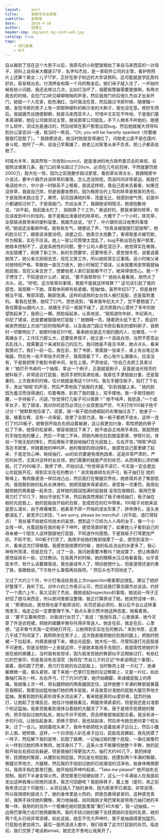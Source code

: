 ```yaml
---
layout:     post
title:      男房东与女房客
subtitle:   新房客
date:       2018-4-16
author:     团鬼七
header-img: img/post-bg-ios9-web.jpg
catalog: true
tags:
    - 现代故事
    - M/F
---
```


自从搬到了现在这个大房子以后，我原先的小别墅就租给了来自马来西亚的一对母子，资料上说母亲大概是37岁，名字叫杰丝，是一家软件公司的主管，看护照照片上还算个美女；儿子17岁，正好在房子附近的大学读预科。这可能就是学区房的好处，容易租出去。付清押金和第一个月的租金后，她们母子就入住了，一开始时候有些小问题，我还去修过几次，比如灯泡坏了，烟雾报警器需要更换啊，有两次我去的时候，会在门口听见噼噼啪啪的声音，然后我按门铃后很久杰丝才出来开门，她就一个人在家，脸色潮红，当时我没在意，然后路过书房时候，随便瞄一眼，发现书房的凳子上有一把那种塑料的刷沙发的大刷子，我也没在意。修好东西后，我就跟杰丝随便聊聊，她是马来西亚华人，可惜中文实在不咋地，于是我们基本英语聊，她在公司做测试主管，据说那家公司挺乱，手下人根本不听她的，随便什么软件，测试总是通过的，然后经常在客户那里出现bug，然后她就被大领导叫到办公室去训一通，我当时一笑说，"Oh, you will be harshly spanked（你要被狠狠打屁股了）。" 我随便说说，她当时脸就变得通红了。问她老公是不是在国内奋斗呢，她哼了一声，说自己早离婚了，她老公对家里从来不负责，把儿子都丢给她了。



时隔大半年，我突然有一次收到council，就是澳洲的地方政府委员会的来信，说按照法律第几条，我门口的草长超过了20cm，必须在几号前剪掉，不然就要罚款2000刀，我大吃一惊，因为之前我散步路过那里，看到草长得太长，我跟租房中介说过，要中介跟杰丝说除草的事情，怎么还没除呢。而且时间非常紧迫，我就打电话给中介，中介说一时联系不上租客，我说这样吧，我自己周末去看看，如果还没除草，我就自己除，但是我要收费的，因为租房合约上写的除草是租客的责任。于是我周末跑过去了，果然，前花园满地的草，茂盛无比，我感到很气愤，前面中介都通知过你了。于是我敲门，杰丝出来了，我跟她说明情况，她很抱歉地说，“对不起，我前面太忙了， 刚刚换了个工作。” 我说好的，那我来替你除草，你应该收到中介的信的。我于是搬出准备好的除草机，大概干了一个小时，除完草，全部装进我带来的塑料袋里。我跟杰丝说，“好了，中介跟你说过收费的事情吧。”她说还没看邮件呢。我有些生气，随便说了声，“你真该被狠狠打屁股啊”。她的脸又红了。跟我说进屋谈吧。进屋之后，她表示太抱歉了，害得我差点被罚款，作为租客，实在不应该。她上一家公司管理太混乱了，bug不断出现在客户那里，她根本控制不了，这是系统性的问题，整个公司人都在混日子，她觉得实在难做，决定跳槽了，刚换了新工作，新的东西要学，还要带孩子，感觉很辛苦，说着说着她哭了，她父亲又刚刚去世，现在又换工作，所以她经常忘记事情。说小时候父亲对她特别严格，导致她一直压力很大，她小时候犯了错误，父亲就要用皮带狠狠抽她屁股，现在父亲去世了，想要他老人家打屁股都不行了。她哭得很伤心。我一下子愣住了，不知道说什么好，就说，"要不我帮帮你？" 她抬头看看我，居然点了点头，说，“好吧，这次除草的事情，我能不能就这样赎罪？”  这句话引起了我的感觉，我观察一下她，穿着休闲裤有些紧绷，短袖t恤，虽然年纪37了，但是身材相当不错，臀部浑圆，胸部饱满，这样的成熟的女白领人被打屁股，还是蛮刺激的。 看我在犹豫，她叹了口气，悠悠说到，“看来我年纪太大了，您不要勉强了。”  我也算是sp圈内人士，结婚生子后一直就不碰了，这次把我内心潜伏了多年的欲望挑起来了，我把心一横，把脸坂起来，认真地说，“我知道你年龄，年纪再大，你犯了错误，还是要被狠狠地打屁股！” 她眼睛一亮，随着把头低下去了。我这时候突然想起上次进门前的啪啪声音，以及我进门路过书房后看到的塑料刷子，我顿时一切都明白了，她那时候在DIY呢，看来她也是这方面的圈内人，也难怪，一个离婚女子，工作压力那么大，还要抚养孩子，她又是一个高级白领，当然不愿意出去乱找人，就需要这个来减轻自己的压力。我问她是不是去书房，她点点头，看来我猜对了。我们一前一后，我在前，到了书房，里面就一张桌子，桌上有台笔记本电脑，然后有一张不带扶手的凳子，我周围看了下，担心有什么摄像头，应该没有，于是我把凳子搬到书房中间，坐在上面，严肃地说，“你自己去把工具拿过来！”她打开书桌的一个抽屉，拿出一个刷子，正面就是刷子，反面是油光锃亮的塑料板子，非常适合打屁股，她双手把刑具递给我，我拿在手里掂掂分量，还是蛮重的，上次我来的时候，估计她就是用这个DIY的。我左手握住板子，拍打了下右手，发出“啪啪”的声音，然后严肃地指了指我的大腿，“趴到我腿上来。“ 她的脸因为羞涩而涨得通红，咬着嘴唇，趴到了我的腿上，双手撑地。我一手按住她的腰，一手持板子，问道，”你觉得打几板子可以赎罪？“ 她不啃声，我怒道，”一个成年女子，犯了错误，我对你的惩罚必须比小女孩更加严厉，今天打你100板子绝不过分！“她默默地应承了。说罢，我一板子就向她崛起的右臀抽过去了，她身子一震，接着左臀，没有一点保留，我使了全部力道，每一板子都绝不放水，这样一连打了约20板子，她臀部开始左右扭动着躲避，这让我更加兴奋，索性把她的裤子拉了下来，她穿的松紧裤，很容易就拉下来了，她不由自主地用手来挡，我就把她的手按在她的腰上，然后一不做二不休，把她内裤也拉到膝盖那里，停顿片刻，体验一下她无助的挣扎，然后用板子使劲地抽打在光屁股上，左右开攻，”啪啪“声回荡在书房里，伴随着她的呻吟声，她的臀部的扭动挣扎，我感觉自己那里硬了起来，于是定住心神，继续抽打，sp的处罚要避免情色因素，这是非常严肃的，严厉的处罚，尤其对这样的女白领，她们需要的就是严厉的处罚，从而得到心灵的解脱。打了约60板子，我停了停，开始训话，”你觉得该不该打，今天我一定会更加让你屁股开花，得到实实在在的教训！“ 说完我继续左右开弓，板子抽打在 她的臀峰上，臀肉像波浪一样凹进凸出，然后我打在臀腿交界处，她疼得并进了臀部肌肉，我观察到她的私处水淋淋的，她把双腿夹得紧紧的，承受每一次重罚。我用右腿把她的两条腿一起夹住，这样她的圆润饱满的屁股就 呈现在我眼前，我用巴掌用力打了10几下，她似乎放松下来，然后我突然用起了板子继续抽打，板子抽在她的光屁股上，她的屁股由开始的白皙，变成现在的红中带紫。100板子对她来说是那么漫长，由于疼痛难受，她甚至不顾一开始的淑女形象了，拼命挣扎，连头发都凌乱了，甚至开口求饶，"I am sorry, please be merciful!（对不起，请打得轻点） " 我丝毫不给她任何放水的妄想，想到这个已经为人人母的女子，像一个小女孩一样，光着屁股在我的板子下呻吟，感觉简直好极了，如果她儿子看到自己的母亲被一个陌生人这样狠狠地打屁股，不知道作何感想。于是我板子打得更加严厉。不知不觉，100板子打完了。我用手给她的臀部按摩了一会，感觉到滚烫一片，看来这次打得够狠。我感觉我按摩的时候 ，她的私处流出的水更多了，我心神有所荡漾，但是忍住了。过了一会，我问她需要冷敷吗？她说算了，想让疼痛的感觉延续长一些，记住教训。在我离开的时候，她的眼睛水汪汪地看着我，似乎意犹未尽，有什么话要跟我说，我也是成年人了，明白她想什么，但是道德还是约束了我，我跟她说，”下次有什么事情再找我吧。“ 然后头也不回地走了。



又过了大约三个月，中介打电话给我说上次inspection租客那边很乱，建议了她好好整理下，我听了后，对中介的工作表示认可，然后说我打算去跟杰丝谈谈。约好了一个周六上午，我又见到了杰丝，跟她说起Inspection的事情，她说前一阵子正好回了趟马来西亚，所以房间里都没整理，我正打算原谅了她，她突然话锋一转，说：“即便如此，我觉得也是不能原谅的，处罚还是必须的，我以后不会让这样事情发生，临走之前一定要整理干净。” 我点头表示赞许她这种态度。她看着我，说：“要不又要麻烦您，对我进行处罚了。” 我说：“我很乐意。” 心里很美，她今天穿了件连衣短裙，把她的细腰丰臀存托得非常迷人。她走在前，我走在后，心里想，“这丰臀今天我一定把她打开花，让她得到实实在在的教训。”  来到书房，这里几乎成了刑讯室了，我照例坐在凳子上，这次我直接把她拉到我的腿上，把她的短裙一下拉起来，内裤直接褪下来，裸出光屁股，她大吃一惊，尽管知道打光屁股是不可避免，但是没想到一上来就这样，于是她本能用手去阻拦，我就索性把她的手按在她的蜂腰上，当时我有些惊讶，因为我发现她的臀部似乎近期挨过打，有些红红的巴掌印，但是我没有去深究（我将在“杰丝儿子的日记”中来说明这个事情）。接着，我抡圆了巴掌，用力打在她的右边屁股上，当时臀肉上就 一片红了，她身躯微微一震，眉头紧锁，接下来我一巴掌打在她的左边臀瓣上，又是一片红，如此像抽打耳光一样，左右开弓，打了约30巴掌，她开始踢脚，来减缓屁股上的疼痛。我就像上次一样，用右腿把她的两条腿固定住，这样她整个丰满的臀部就暴露在我眼前，我更加凶猛地抽打她的两半屁股，并且故意对准她的屁股大腿交界地方猛抽，我看到她的私密处很多水流出来了，看来她是真的sp爱好者，猛烈的抽打，让她起了生理反应，她估计怕被我看见，两腿夹得紧紧的，但是我还是对准那个附近猛抽，我甚至能看到液体沿着她的大腿流了下来，我于是用手抚摸她的臀肉，把手指划过她的私处，她似乎并不拒绝，而且把臀部耸起配合着。我没有进一步的行动。让她站起身来，把裤子穿好。我也站起来，然后命令她去房间拿个枕头来，过了一会儿，她抱着枕头来了。我命令她把枕头竖着放桌子边沿上，然后小腹趴上面，她照做，这样，一个白领丽人趴在桌子边沿，屁股高高撅起，我先抚摸了一阵子，然后解下我的皮带，抡圆了胳膊，一记抽过她的整个屁股，一条红痕像烈火一样划过她的两半臀肉，她浑身抖了下，这条火龙不断撕咬她整个丰臀，她的屁股开始左右扭动去躲避，但是我抽打得更加大力。抽打大约40几下，我扔掉皮带，抚摸她的臀部，从腰到右侧屁股，然后是左侧屁股，抚摸到两个丰满的臀瓣，臀腿交界地方，大腿根，然后我的手指划过她的已经潮湿的沼泽地，她身体微微颤抖，我用手指在那里打圈，她开始轻声呻吟起来，“Take me please!” 她开始失去控制。我的下半身变得火热，感觉那里已经硬如铁了，这么一个丰满丽人在我面前发出这种我难以拒绝的请求，我怎可回避呢？我脱掉裤子，戴上套（是的，来之前我考虑过这个可能性），从背后插入了她的身体，因为那里早已潮湿，非常润滑，所以我很顺利就进入了，她的身体里是火热的，把我包裹得紧紧的，这种感觉真好，我两手扶住她的腰臀，用力地抽插，如同我刚才用巴掌和皮带用力抽打她的丰臀一样，我用的的另外一个棍棒在她的屁股里面“重打40大板”，我一边抽插，一边用巴掌用力击打她两瓣臀肉，我的手绕过她的腋下去抚摸她的坚挺的乳房，她的两个乳头已经非常坚硬，如此这般，她忍不住大声呻吟，我于是抽插得更加猛烈，打屁股也更加用力。最后一股热浪进入套中，我们结束了这次打屁股的处罚。临走前，我们交换了电话和email。她恋恋不舍地让我离开了。